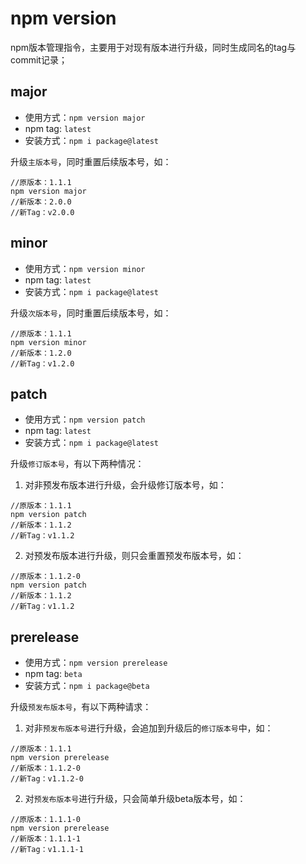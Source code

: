 # npm version

npm版本管理指令，主要用于对现有版本进行升级，同时生成同名的tag与commit记录；

## major

- 使用方式：`npm version major`
- npm tag: `latest`
- 安装方式：`npm i package@latest`

升级`主版本号`，同时重置后续版本号，如：

```
//原版本：1.1.1
npm version major
//新版本：2.0.0
//新Tag：v2.0.0
```

## minor

- 使用方式：`npm version minor`
- npm tag: `latest`
- 安装方式：`npm i package@latest`

升级`次版本号`，同时重置后续版本号，如：

```
//原版本：1.1.1
npm version minor
//新版本：1.2.0
//新Tag：v1.2.0
```

## patch

- 使用方式：`npm version patch`
- npm tag: `latest`
- 安装方式：`npm i package@latest`

升级`修订版本号`，有以下两种情况：
1. 对非预发布版本进行升级，会升级修订版本号，如：

```
//原版本：1.1.1
npm version patch
//新版本：1.1.2
//新Tag：v1.1.2
```

2. 对预发布版本进行升级，则只会重置预发布版本号，如：

```
//原版本：1.1.2-0
npm version patch
//新版本：1.1.2
//新Tag：v1.1.2
```

## prerelease

- 使用方式：`npm version prerelease`
- npm tag: `beta`
- 安装方式：`npm i package@beta`

升级`预发布版本号`，有以下两种请求：

1. 对非`预发布版本号`进行升级，会追加到升级后的`修订版本号`中，如：

```
//原版本：1.1.1
npm version prerelease
//新版本：1.1.2-0
//新Tag：v1.1.2-0
```

2. 对`预发布版本号`进行升级，只会简单升级beta版本号，如：

```
//原版本：1.1.1-0
npm version prerelease
//新版本：1.1.1-1
//新Tag：v1.1.1-1
```